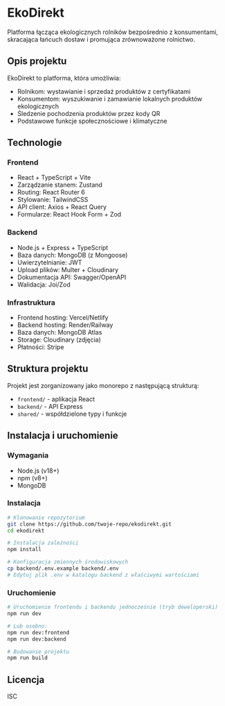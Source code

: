# EkoDirekt

Platforma łącząca ekologicznych rolników bezpośrednio z konsumentami, skracająca łańcuch dostaw i promująca zrównoważone rolnictwo.

## Opis projektu

EkoDirekt to platforma, która umożliwia:

- Rolnikom: wystawianie i sprzedaż produktów z certyfikatami
- Konsumentom: wyszukiwanie i zamawianie lokalnych produktów ekologicznych
- Śledzenie pochodzenia produktów przez kody QR
- Podstawowe funkcje społecznościowe i klimatyczne

## Technologie

### Frontend

- React + TypeScript + Vite
- Zarządzanie stanem: Zustand
- Routing: React Router 6
- Stylowanie: TailwindCSS
- API client: Axios + React Query
- Formularze: React Hook Form + Zod

### Backend

- Node.js + Express + TypeScript
- Baza danych: MongoDB (z Mongoose)
- Uwierzytelnianie: JWT
- Upload plików: Multer + Cloudinary
- Dokumentacja API: Swagger/OpenAPI
- Walidacja: Joi/Zod

### Infrastruktura

- Frontend hosting: Vercel/Netlify
- Backend hosting: Render/Railway
- Baza danych: MongoDB Atlas
- Storage: Cloudinary (zdjęcia)
- Płatności: Stripe

## Struktura projektu

Projekt jest zorganizowany jako monorepo z następującą strukturą:

- `frontend/` - aplikacja React
- `backend/` - API Express
- `shared/` - współdzielone typy i funkcje

## Instalacja i uruchomienie

### Wymagania

- Node.js (v18+)
- npm (v8+)
- MongoDB

### Instalacja

```bash
# Klonowanie repozytorium
git clone https://github.com/twoje-repo/ekodirekt.git
cd ekodirekt

# Instalacja zależności
npm install

# Konfiguracja zmiennych środowiskowych
cp backend/.env.example backend/.env
# Edytuj plik .env w katalogu backend z właściwymi wartościami
```

### Uruchomienie

```bash
# Uruchomienie frontendu i backendu jednocześnie (tryb deweloperski)
npm run dev

# Lub osobno:
npm run dev:frontend
npm run dev:backend

# Budowanie projektu
npm run build
```

## Licencja

ISC
